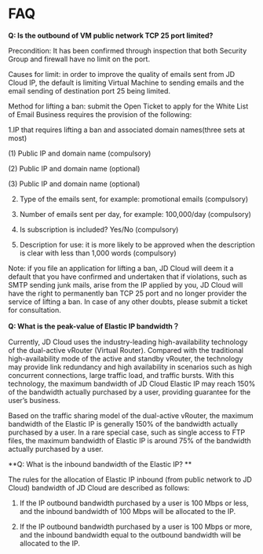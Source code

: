 # FAQ

**Q: Is the outbound of VM public network TCP 25 port limited?**

Precondition: It has been confirmed through inspection that both Security Group and firewall have no limit on the port.

Causes for limit: in order to improve the quality of emails sent from JD Cloud IP, the default is limiting Virtual Machine to sending emails and the email sending of destination port 25 being limited.



Method for lifting a ban: submit the Open Ticket to apply for the White List of Email Business requires the provision of the following:

1.IP that requires lifting a ban and associated domain names(three sets at most)

(1) Public IP and domain name (compulsory)

(2) Public IP and domain name (optional)

(3) Public IP and domain name (optional)

2. Type of the emails sent, for example: promotional emails (compulsory)

3. Number of emails sent per day, for example: 100,000/day (compulsory)

4. Is subscription is included? Yes/No (compulsory)

5. Description for use: it is more likely to be approved when the description is clear with less than 1,000 words (compulsory)

 

Note: if you file an application for lifting a ban, JD Cloud will deem it a default that you have confirmed and undertaken that if violations, such as SMTP sending junk mails, arise from the IP applied by you, JD Cloud will have the right to permanently ban TCP 25 port and no longer provider the service of lifting a ban. In case of any other doubts, please submit a ticket for consultation.

**Q: What is the peak-value of Elastic IP bandwidth？**

Currently, JD Cloud uses the industry-leading high-availability technology of the dual-active vRouter (Virtual Router). Compared with the traditional high-availability mode of the active and standby vRouter, the technology may provide link redundancy and high availability in scenarios such as high concurrent connections, large traffic load, and traffic bursts. With this technology, the maximum bandwidth of JD Cloud Elastic IP may reach 150% of the bandwidth actually purchased by a user, providing guarantee for the user’s business.

Based on the traffic sharing model of the dual-active vRouter, the maximum bandwidth of the Elastic IP is generally 150% of the bandwidth actually purchased by a user. In a rare special case, such as single access to FTP files, the maximum bandwidth of Elastic IP is around 75% of the bandwidth actually purchased by a user.

**Q: What is the inbound bandwidth of the Elastic IP? **

The rules for the allocation of Elastic IP inbound (from public network to JD Cloud) bandwidth of JD Cloud are described as follows:

1. If the IP outbound bandwidth purchased by a user is 100 Mbps or less, and the inbound bandwidth of 100 Mbps will be allocated to the IP.

2. If the IP outbound bandwidth purchased by a user is 100 Mbps or more, and the inbound bandwidth equal to the outbound bandwidth will be allocated to the IP.
